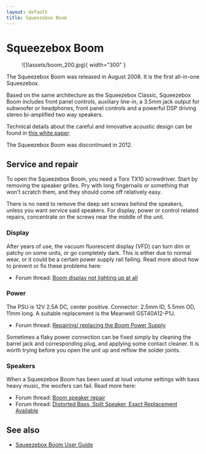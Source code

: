```yaml
---
layout: default
title: Squeezebox Boom
---
```


# Squeezebox Boom

<figure markdown="span">
  ![](assets/boom_200.jpg){ width="300" }
</figure>

The Squeezebox Boom was released in August 2008. It is the first all-in-one Squeezebox.

Based on the same architecture as the Squeezebox Classic, Squeezebox Boom includes front panel controls, auxiliary line-in, a 3.5mm jack output for subwoofer or headphones, front panel controls and a powerful DSP driving stereo bi-amplified two way speakers.

Technical details about the careful and innovative acoustic design can be found in [this white paper](assets/Logitech_Squeezebox_Boom_Audio_Design.pdf).

The Squeezebox Boom was discontinued in 2012.

## Service and repair

To open the Squeezebox Boom, you need a Torx TX10 screwdriver. Start by removing the speaker grilles. Pry with long fingernails or something that won't scratch them, and they should come off relatively easy.

There is no need to remove the deep set screws behind the speakers, unless you want service said speakers. For display, power or control related repairs, concentrate on the screws near the middle of the unit.

### Display

After years of use, the vacuum fluorescent display (VFD) can turn dim or patchy on some units, or go completely dark. This is either due to normal wear, or it could be a certain power supply rail failing. Read more about how to prevent or fix these problems here:

- Forum thread: [Boom display not lighting up at all ](https://forums.lyrion.org/showthread.php?106381-Boom-display-not-lighting-up-at-all)

### Power

The PSU is 12V 2.5A DC, center positive. Connector: 2.5mm ID, 5.5mm OD, 11mm long. A suitable replacement is the Meanwell GST40A12-P1J.

- Forum thread: [Repairing/ replacing the Boom Power Supply](https://forums.lyrion.org/showthread.php?55668-Repairing-replacing-the-Boom-Power-Supply)

Sometimes a flaky power connection can be fixed simply by cleaning the barrel jack and corresponding plug, and applying some contact cleaner. It is worth trying before you open the unit up and reflow the solder joints.

### Speakers

When a Squeezebox Boom has been used at loud volume settings with bass heavy music, the woofers can fail. Read more here:

- Forum thread: [Boom speaker repair](https://forums.lyrion.org/showthread.php?108615-Boom-speaker-repair)
- Forum thread: [Distorted Bass, Spilt Speaker, Exact Replacement Available ](https://forums.lyrion.org/showthread.php?105534-Distorted-Bass-Spilt-Speaker-Exact-Replacement-Available)

## See also

- [Squeezebox Boom User Guide](https://downloads.lms-community.org/docs/Squeezebox%20Boom.pdf)